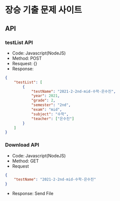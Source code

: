 # 장승 기출 문제 사이트

## API
### testList API
- Code: Javascript(NodeJS)
- Method: POST
- Resquest: {}
- Response: 
```json
{
    "testList": [
        {
            "testName": "2021-2-2nd-mid-수학-은수진",
            "year": 2021,
            "grade": 2,
            "semester": "2nd",
            "exam": "mid",
            "subject": "수학",
            "teacher": ["은수진"]
        }
    ]
}
```

### Download API
- Code: Javascript(NodeJS)
- Method: GET
- Request
```json
{
    "testName": "2021-2-2nd-mid-수학-은수진"
}
```
- Response: Send File